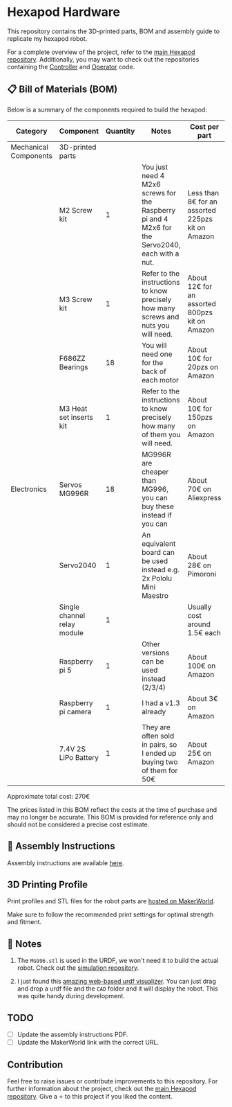 # Hexapod Hardware

This repository contains the 3D-printed parts, BOM and assembly guide to replicate my hexapod robot. 

For a complete overview of the project, refer to the [main Hexapod repository](https://github.com/ggldnl/Hexapod). Additionally, you may want to check out the repositories containing the [Controller](https://github.com/ggldnl/Hexapod-Controller) and [Operator](https://github.com/ggldnl/Hexapod-Operator) code.

## 📋 Bill of Materials (BOM)

Below is a summary of the components required to build the hexapod:

| **Category**           | **Component**                           | **Quantity** | **Notes**                                                                                       | **Cost per part**                                 |
|------------------------|-----------------------------------------|--------------|-------------------------------------------------------------------------------------------------|---------------------------------------------------|
| Mechanical Components  | 3D-printed parts                        |              |                                                                                                 |                                                   |
|                        | M2 Screw kit                            | 1            | You just need 4 M2x6 screws for the Raspberry pi and 4 M2x6 for the Servo2040, each with a nut. | Less than 8€ for an assorted 225pzs kit on Amazon |
|                        | M3 Screw kit                            | 1            | Refer to the instructions to know precisely how many screws and nuts you will need.             | About 12€ for an assorted 800pzs kit on Amazon    |
|                        | F686ZZ Bearings                         | 18           | You will need one for the back of each motor                                                    | About 10€ for 20pzs on Amazon                     |
|                        | M3 Heat set inserts kit                 | 1            | Refer to the instructions to know precisely how many of them you will need.                     | About 10€ for 150pzs on Amazon                    |
| Electronics            | Servos MG996R                           | 18           | MG996R are cheaper than MG996, you can buy these instead if you can                             | About 70€ on Aliexpress                           | 
|                        | Servo2040                               | 1            | An equivalent board can be used instead e.g. 2x Pololu Mini Maestro                             | About 28€ on Pimoroni                             |
|                        | Single channel relay module             | 1            |                                                                                                 | Usually cost around 1.5€ each                     |
|                        | Raspberry pi 5                          | 1            | Other versions can be used instead (2/3/4)                                                      | About 100€ on Amazon                              |
|                        | Raspberry pi camera                     | 1            | I had a v1.3 already                                                                            | About 3€ on Amazon                                |
|                        | 7.4V 2S LiPo Battery                    | 1            | They are often sold in pairs, so I ended up buying two of them for 50€                          | About 25€ on Amazon                               |

Approximate total cost: 270€

The prices listed in this BOM reflect the costs at the time of purchase and may no longer be accurate. This BOM is provided for reference only and should not be considered a precise cost estimate.

## 🔨 Assembly Instructions

Assembly instructions are available [here]().

## 3D Printing Profile

Print profiles and STL files for the robot parts are [hosted on MakerWorld](https://makerworld.com/en/models/).

Make sure to follow the recommended print settings for optimal strength and fitment.

## 📝 Notes

1. The `MG996.stl` is used in the URDF, we won't need it to build the actual robot. Check out the [simulation repository](https://github.com/ggldnl/Hexapod-Simulation).

2. I just found this [amazing web-based urdf visualizer](https://gkjohnson.github.io/urdf-loaders/javascript/example/bundle/). You can just drag and drop a urdf file and the `CAD` folder and it will display the robot. This was quite handy during development.  

## TODO

- [ ] Update the assembly instructions PDF.
- [ ] Update the MakerWorld link with the correct URL.

## Contribution

Feel free to raise issues or contribute improvements to this repository. For further information about the project, check out the [main Hexapod repository](https://github.com/ggldnl/Hexapod). Give a ⭐️ to this project if you liked the content.
